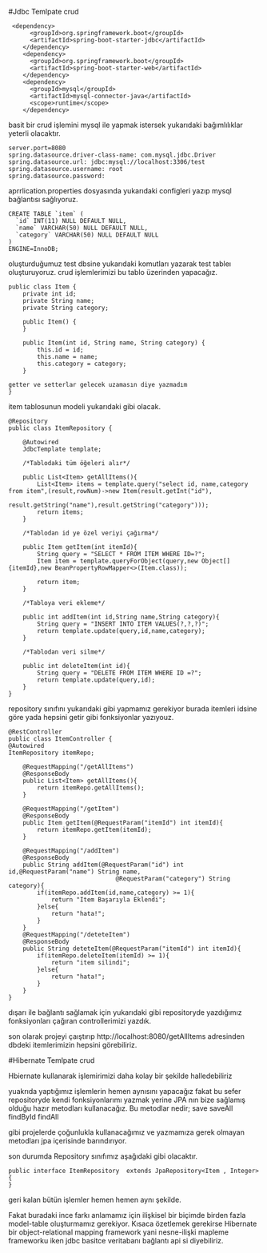 #Jdbc Temlpate crud
```
 <dependency>
      <groupId>org.springframework.boot</groupId>
      <artifactId>spring-boot-starter-jdbc</artifactId>
    </dependency>
    <dependency>
      <groupId>org.springframework.boot</groupId>
      <artifactId>spring-boot-starter-web</artifactId>
    </dependency>
    <dependency>
      <groupId>mysql</groupId>
      <artifactId>mysql-connector-java</artifactId>
      <scope>runtime</scope>
    </dependency>
```
basit bir crud işlemini mysql ile yapmak istersek yukarıdaki bağımlılıklar yeterli olacaktır.

```
server.port=8080
spring.datasource.driver-class-name: com.mysql.jdbc.Driver
spring.datasource.url: jdbc:mysql://localhost:3306/test
spring.datasource.username: root
spring.datasource.password: 
```
aprrlication.properties dosyasında yukarıdaki configleri yazıp mysql bağlantısı sağlıyoruz.


```
CREATE TABLE `item` (
  `id` INT(11) NULL DEFAULT NULL,
  `name` VARCHAR(50) NULL DEFAULT NULL,
  `category` VARCHAR(50) NULL DEFAULT NULL
)
ENGINE=InnoDB;
```
oluşturduğumuz test dbsine yukarıdaki komutları yazarak test tableı oluşturuyoruz.
crud işlemlerimizi bu tablo üzerinden yapacağız.


```
public class Item {
    private int id;
    private String name;
    private String category;

    public Item() {
    }

    public Item(int id, String name, String category) {
        this.id = id;
        this.name = name;
        this.category = category;
    }

getter ve setterlar gelecek uzamasın diye yazmadım
}
```
item tablosunun modeli yukarıdaki gibi olacak.

```
@Repository
public class ItemRepository {

    @Autowired
    JdbcTemplate template;

    /*Tablodaki tüm öğeleri alır*/
   
    public List<Item> getAllItems(){
        List<Item> items = template.query("select id, name,category from item",(result,rowNum)->new Item(result.getInt("id"),
                result.getString("name"),result.getString("category")));
        return items;
    }
    
    /*Tablodan id ye özel veriyi çağırma*/
    
    public Item getItem(int itemId){
        String query = "SELECT * FROM ITEM WHERE ID=?";
        Item item = template.queryForObject(query,new Object[]{itemId},new BeanPropertyRowMapper<>(Item.class));

        return item;
    }
    
    /*Tabloya veri ekleme*/
    
    public int addItem(int id,String name,String category){
        String query = "INSERT INTO ITEM VALUES(?,?,?)";
        return template.update(query,id,name,category);
    }
    
    /*Tablodan veri silme*/
    
    public int deleteItem(int id){
        String query = "DELETE FROM ITEM WHERE ID =?";
        return template.update(query,id);
    }
}
```
repository sınıfını yukarıdaki gibi yapmamız gerekiyor burada itemleri idsine göre yada hepsini getir gibi fonksiyonlar yazıyouz.

```
@RestController
public class ItemController {
@Autowired
ItemRepository itemRepo;

    @RequestMapping("/getAllItems")
    @ResponseBody
    public List<Item> getAllItems(){
        return itemRepo.getAllItems();
    }

    @RequestMapping("/getItem")
    @ResponseBody
    public Item getItem(@RequestParam("itemId") int itemId){
        return itemRepo.getItem(itemId);
    }

    @RequestMapping("/addItem")
    @ResponseBody
    public String addItem(@RequestParam("id") int id,@RequestParam("name") String name,
                              @RequestParam("category") String category){
        if(itemRepo.addItem(id,name,category) >= 1){
            return "Item Başarıyla Eklendi";
        }else{
            return "hata!";
        }
    }
    @RequestMapping("/deteteItem")
    @ResponseBody
    public String deteteItem(@RequestParam("itemId") int itemId){
        if(itemRepo.deleteItem(itemId) >= 1){
            return "item silindi";
        }else{
            return "hata!";
        }
    }
}
```
dışarı ile bağlantı sağlamak için yukarıdaki gibi repositoryde yazdığımız fonksiyonları çağıran controllerimizi yazdık.

son olarak projeyi çaıştırıp http://localhost:8080/getAllItems adresinden dbdeki itemlerimizin hepsini görebiliriz.

#Hibernate Temlpate crud

Hbiernate kullanarak işlemirimizi daha kolay bir şekilde halledebiliriz

yuakrıda yaptığımız işlemlerin hemen aynısını yapacağız fakat bu sefer repositoryde kendi fonksiyonlarımı yazmak yerine JPA nın bize sağlamış olduğu hazır metodları kullanacağız. 
Bu metodlar nedir;
save
saveAll
findById
findAll

gibi projelerde çoğunlukla kullanacağımız ve yazmamıza gerek olmayan metodları jpa içerisinde barındırıyor.

son durumda Repository sınıfımız aşağıdaki gibi olacaktır.

```
public interface ItemRepository  extends JpaRepository<Item , Integer> {
}
```

geri kalan bütün işlemler hemen hemen aynı şekilde.

Fakat buradaki ince farkı anlamamız için ilişkisel bir biçimde birden fazla model-table oluşturmamız gerekiyor.
Kısaca özetlemek gerekirse Hibernate bir object-relational mapping framework yani nesne-ilişki mapleme frameworku iken jdbc basitce veritabanı bağlantı api si diyebiliriz.
